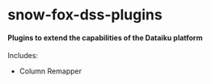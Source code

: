 # snow-fox-dss-plugins
#### Plugins to extend the capabilities of the Dataiku platform

Includes:
* Column Remapper